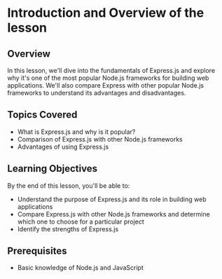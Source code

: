 <!-- Why and What is Express? Express vs Other Node Frameworks -->
# Introduction and Overview of the lesson

## Overview
In this lesson, we'll dive into the fundamentals of Express.js and explore why it's one of the most popular Node.js frameworks for building web applications. We'll also compare Express with other popular Node.js frameworks to understand its advantages and disadvantages.

## Topics Covered
- What is Express.js and why is it popular?
- Comparison of Express.js with other Node.js frameworks
- Advantages of using Express.js

## Learning Objectives
By the end of this lesson, you'll be able to:
- Understand the purpose of Express.js and its role in building web applications
- Compare Express.js with other Node.js frameworks and determine which one to choose for a particular project
- Identify the strengths of Express.js

## Prerequisites
- Basic knowledge of Node.js and JavaScript